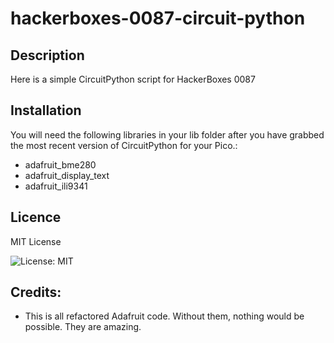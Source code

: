 # hackerboxes-0087-circuit-python

## Description

Here is a simple CircuitPython script for HackerBoxes 0087

## Installation

You will need the following libraries in your lib folder after you have grabbed the most recent version of CircuitPython for your Pico.:
- adafruit_bme280
- adafruit_display_text
- adafruit_ili9341

## Licence

MIT License

![License: MIT](https://img.shields.io/badge/License-MIT-yellow.svg)

## Credits:

- This is all refactored Adafruit code.  Without them, nothing would be possible.  They are amazing.
